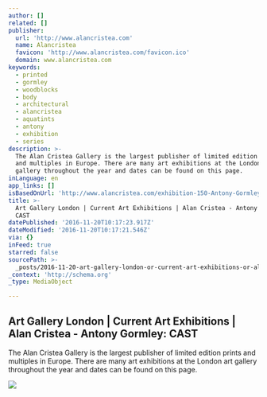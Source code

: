 ```yaml
---
author: []
related: []
publisher:
  url: 'http://www.alancristea.com'
  name: Alancristea
  favicon: 'http://www.alancristea.com/favicon.ico'
  domain: www.alancristea.com
keywords:
  - printed
  - gormley
  - woodblocks
  - body
  - architectural
  - alancristea
  - aquatints
  - antony
  - exhibition
  - series
description: >-
  The Alan Cristea Gallery is the largest publisher of limited edition prints
  and multiples in Europe. There are many art exhibitions at the London art
  gallery throughout the year and dates can be found on this page.
inLanguage: en
app_links: []
isBasedOnUrl: 'http://www.alancristea.com/exhibition-150-Antony-Gormley-CAST'
title: >-
  Art Gallery London | Current Art Exhibitions | Alan Cristea - Antony Gormley:
  CAST
datePublished: '2016-11-20T10:17:23.917Z'
dateModified: '2016-11-20T10:17:21.546Z'
via: {}
inFeed: true
starred: false
sourcePath: >-
  _posts/2016-11-20-art-gallery-london-or-current-art-exhibitions-or-alan-cristea.md
_context: 'http://schema.org'
_type: MediaObject

---
```

<article style=""><h1>Art Gallery London | Current Art Exhibitions | Alan Cristea - Antony Gormley: CAST</h1><p>The Alan Cristea Gallery is the largest publisher of limited edition prints and multiples in Europe. There are many art exhibitions at the London art gallery throughout the year and dates can be found on this page.</p><img src="http://www.alancristea.com/images/2016_05_20_01alo_exh.jpg" /></article>